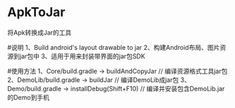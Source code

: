 # ApkToJar
将Apk转换成Jar的工具

#说明
    1、Build android's layout drawable to jar
    2、构建Android布局、图片资源到jar包中
    3、适用于用来封装带界面的jar包SDK

#使用方法
    1、Core/build.gradle -> buildAndCopyJar // 编译资源格式工具jar包
    2、DemoLib/build.gradle -> buildJar // 编译DemoLib成jar包
    3、Demo/build.gradle -> installDebug(Shift+F10) // 编译并安装包含DemoLib.jar的Demo到手机